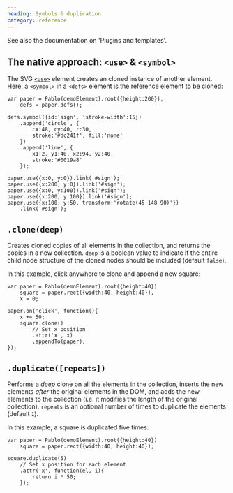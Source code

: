 ```yaml
--- 
heading: Symbols & duplication
category: reference
---
```


See also the documentation on 'Plugins and templates'.


The native approach: `<use>` & `<symbol>`
-----------------------------------------

The SVG [`<use>`][use] element creates an cloned instance of another element. Here, a [`<symbol>`][symbol] in a [`<defs>`][defs] element is the reference element to be cloned:

    var paper = Pablo(demoElement).root({height:200}),
        defs = paper.defs();

    defs.symbol({id:'sign', 'stroke-width':15})
        .append('circle', {
            cx:48, cy:40, r:30,
            stroke:'#dc241f', fill:'none'
        })
        .append('line', {
            x1:2, y1:40, x2:94, y2:40,
            stroke:'#0019a8'
        });

    paper.use({x:0, y:0}).link('#sign');
    paper.use({x:200, y:0}).link('#sign');
    paper.use({x:0, y:100}).link('#sign');
    paper.use({x:200, y:100}).link('#sign');
    paper.use({x:100, y:50, transform:'rotate(45 148 90)'})
        .link('#sign');


`.clone(deep)`
--------------

Creates cloned copies of all elements in the collection, and returns the copies in a new collection. `deep` is a boolean value to indicate if the entire child node structure of the cloned nodes should be included (default `false`).

In this example, click anywhere to clone and append a new square:

    var paper = Pablo(demoElement).root({height:40})
        square = paper.rect({width:40, height:40}),
        x = 0;

    paper.on('click', function(){
        x += 50;
        square.clone()
            // Set x position
            .attr('x', x)
            .appendTo(paper);
    });


`.duplicate([repeats])`
---------------------

Performs a _deep_ clone on all the elements in the collection, inserts the new elements _after_ the original elements in the DOM, and adds the new elements to the collection (i.e. it modifies the length of the original collection). `repeats` is an optional number of times to duplicate the elements (default `1`).

In this example, a square is duplicated five times:

    var paper = Pablo(demoElement).root({height:40})
        square = paper.rect({width:40, height:40});

    square.duplicate(5)
        // Set x position for each element
        .attr('x', function(el, i){
            return i * 50;
        });


[use]: https://developer.mozilla.org/en-US/docs/SVG/Element/use
[symbol]: https://developer.mozilla.org/en-US/docs/SVG/Element/symbol
[defs]: https://developer.mozilla.org/en-US/docs/SVG/Element/defs